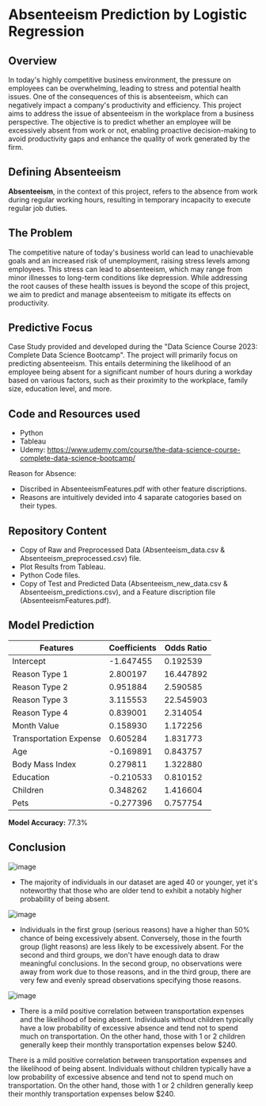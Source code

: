 # Absenteeism Prediction by Logistic Regression

## Overview

In today's highly competitive business environment, the pressure on employees can be overwhelming, leading to stress and potential health issues. One of the consequences of this is absenteeism, which can negatively impact a company's productivity and efficiency. This project aims to address the issue of absenteeism in the workplace from a business perspective. The objective is to predict whether an employee will be excessively absent from work or not, enabling proactive decision-making to avoid productivity gaps and enhance the quality of work generated by the firm.

## Defining Absenteeism

**Absenteeism**, in the context of this project, refers to the absence from work during regular working hours, resulting in temporary incapacity to execute regular job duties.

## The Problem

The competitive nature of today's business world can lead to unachievable goals and an increased risk of unemployment, raising stress levels among employees. This stress can lead to absenteeism, which may range from minor illnesses to long-term conditions like depression. While addressing the root causes of these health issues is beyond the scope of this project, we aim to predict and manage absenteeism to mitigate its effects on productivity.

## Predictive Focus

Case Study provided and developed during the "Data Science Course 2023: Complete Data Science Bootcamp". The project will primarily focus on predicting absenteeism. This entails determining the likelihood of an employee being absent for a significant number of hours during a workday based on various factors, such as their proximity to the workplace, family size, education level, and more.

## Code and Resources used
- Python
- Tableau
- Udemy: https://www.udemy.com/course/the-data-science-course-complete-data-science-bootcamp/

Reason for Absence:
   - Discribed in AbsenteeismFeatures.pdf with other feature discriptions.
   - Reasons are intuitively devided into 4 saparate catogories based on their types.

## Repository Content
- Copy of Raw and Preprocessed Data (Absenteeism_data.csv & Absenteeism_preprocessed.csv) file.
- Plot Results from Tableau.
- Python Code files.
- Copy of Test and Predicted Data (Absenteeism_new_data.csv & Absenteeism_predictions.csv), and a Feature discription file (AbsenteeismFeatures.pdf).


## Model Prediction

|Features	|Coefficients|	Odds Ratio|
|---------------|-----------|--------------|
|	Intercept	|-1.647455|	0.192539|
|	Reason Type 1|	2.800197|	16.447892|
|	Reason Type 2|	0.951884|	2.590585|
|	Reason Type 3|	3.115553|	22.545903|
|	Reason Type 4|	0.839001|	2.314054|
|	Month Value	|0.158930|	1.172256|
|	Transportation Expense|	0.605284|	1.831773|
|	Age|	-0.169891|	0.843757|
|	Body Mass Index|	0.279811|	1.322880|
|	Education|	-0.210533|	0.810152|
|	Children|	0.348262|	1.416604|
|	Pets|	-0.277396|	0.757754|

**Model Accuracy:** 77.3%

## Conclusion

![image](https://github.com/A-Vdev/Absenteeism-Prediction-using-Logistic-Regression/assets/98685635/369774d2-8c12-42e2-940f-bea03694df85)

- The majority of individuals in our dataset are aged 40 or younger, yet it's noteworthy that those who are older tend to exhibit a notably higher probability of being absent.


![image](https://github.com/A-Vdev/Absenteeism-Prediction-using-Logistic-Regression/assets/98685635/4bd45f0f-0023-434d-a428-794a266252a6)

- Individuals in the first group (serious reasons) have a higher than 50% chance of being excessively absent. Conversely, those in the fourth group (light reasons) are less likely to be excessively absent. For the second and third groups, we don't have enough data to draw meaningful conclusions. In the second group, no observations were away from work due to those reasons, and in the third group, there are very few and evenly spread observations specifying those reasons.

![image](https://github.com/A-Vdev/Absenteeism-Prediction-using-Logistic-Regression/assets/98685635/020e56a3-c1fa-42e9-86b7-0480f237a3b2)

- There is a mild positive correlation between transportation expenses and the likelihood of being absent. Individuals without children typically have a low probability of excessive absence and tend not to spend much on transportation. On the other hand, those with 1 or 2 children generally keep their monthly transportation expenses below $240.


There is a mild positive correlation between transportation expenses and the likelihood of being absent. Individuals without children typically have a low probability of excessive absence and tend not to spend much on transportation. On the other hand, those with 1 or 2 children generally keep their monthly transportation expenses below $240.
